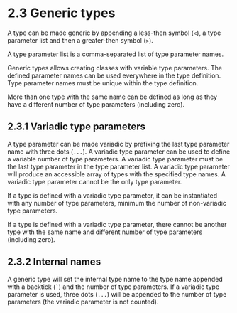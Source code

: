 # 2.3 Generic types

A type can be made generic by appending a less-then symbol (`<`), a type parameter list and then a greater-then symbol (`>`).

A type parameter list is a comma-separated list of type parameter names.

Generic types allows creating classes with variable type parameters. The defined parameter names can be used everywhere in the type definition. Type parameter names must be unique within the type definition.

More than one type with the same name can be defined as long as they have a different number of type parameters (including zero).

## 2.3.1 Variadic type parameters

A type parameter can be made variadic by prefixing the last type parameter name with three dots (`...`). A variadic type parameter can be used to define a variable number of type parameters. A variadic type parameter must be the last type parameter in the type parameter list.
A variadic type parameter will produce an accessible array of types with the specified type names. A variadic type parameter cannot be the only type parameter.

If a type is defined with a variadic type parameter, it can be instantiated with any number of type parameters, minimum the number of non-variadic type parameters.

If a type is defined with a variadic type parameter, there cannot be another type with the same name and different number of type parameters (including zero).

## 2.3.2 Internal names

A generic type will set the internal type name to the type name appended with a backtick (`` ` ``) and the number of type parameters. If a variadic type parameter is used, three dots (`...`) will be appended to the number of type parameters (the variadic parameter is not counted).
